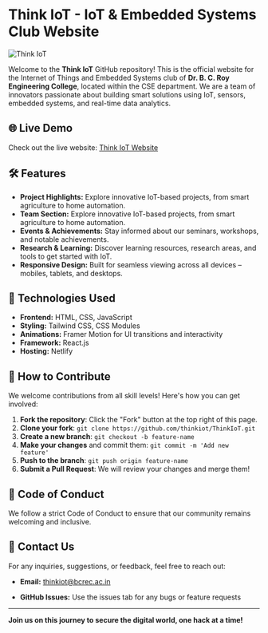 # Think IoT - IoT & Embedded Systems Club Website

![Think IoT](./home.png) 

Welcome to the **Think IoT** GitHub repository! This is the official website for the Internet of Things and Embedded Systems club of **Dr. B. C. Roy Engineering College**, located within the CSE department.  We are a team of innovators passionate about building smart solutions using IoT, sensors, embedded systems, and real-time data analytics.
## 🌐 Live Demo

Check out the live website: [Think IoT Website](https://thinkiot.netlify.app/)

## 🛠️ Features

- **Project Highlights:** Explore innovative IoT-based projects, from smart agriculture to home automation.
- **Team Section:** Explore innovative IoT-based projects, from smart agriculture to home automation.
- **Events & Achievements:** Stay informed about our seminars, workshops, and notable achievements.
- **Research & Learning:**  Discover learning resources, research areas, and tools to get started with IoT.
- **Responsive Design:** Built for seamless viewing across all devices – mobiles, tablets, and desktops.

## 🚀 Technologies Used

- **Frontend:** HTML, CSS, JavaScript
- **Styling:** Tailwind CSS, CSS Modules
- **Animations:** Framer Motion for UI transitions and interactivity
- **Framework:** React.js
- **Hosting:**  Netlify

## 📝 How to Contribute

We welcome contributions from all skill levels! Here's how you can get involved:

1. **Fork the repository**: Click the "Fork" button at the top right of this page.
2. **Clone your fork**: `git clone https://github.com/thinkiot/ThinkIoT.git`
3. **Create a new branch**: `git checkout -b feature-name`
4. **Make your changes** and commit them: `git commit -m 'Add new feature'`
5. **Push to the branch**: `git push origin feature-name`
6. **Submit a Pull Request**: We will review your changes and merge them!

## 🤝 Code of Conduct

We follow a strict Code of Conduct to ensure that our community remains welcoming and inclusive.

## 📧 Contact Us

For any inquiries, suggestions, or feedback, feel free to reach out:

- **Email:** thinkiot@bcrec.ac.in

- **GitHub Issues:** Use the issues tab for any bugs or feature requests

---

**Join us on this journey to secure the digital world, one hack at a time!**
